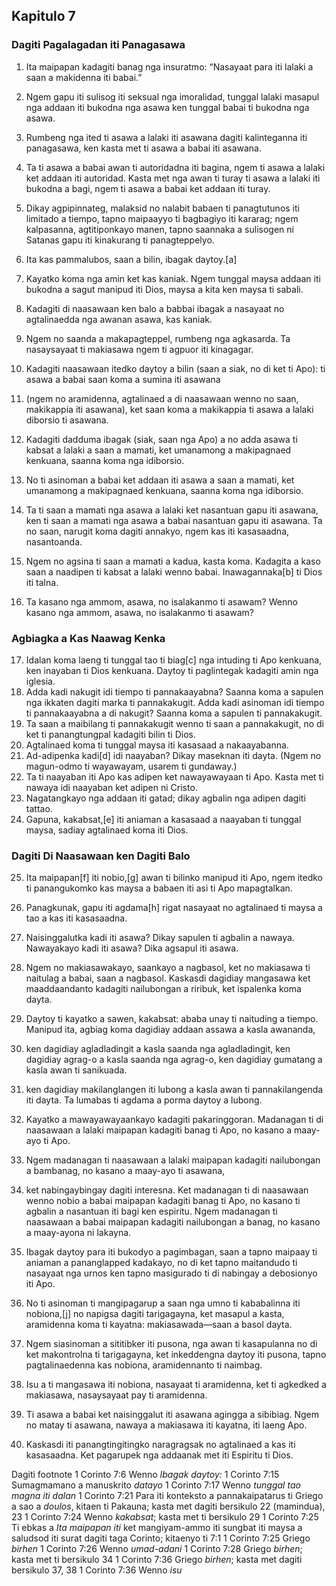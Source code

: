 Kapitulo 7
----------

### Dagiti Pagalagadan iti Panagasawa

1. Ita maipapan kadagiti banag nga insuratmo: “Nasayaat para iti lalaki a saan a makidenna iti babai.”
2. Ngem gapu iti sulisog iti seksual nga imoralidad, tunggal lalaki masapul nga addaan iti bukodna nga asawa ken tunggal babai ti bukodna nga asawa.
3. Rumbeng nga ited ti asawa a lalaki iti asawana dagiti kalinteganna iti panagasawa, ken kasta met ti asawa a babai iti asawana.
4. Ta ti asawa a babai awan ti autoridadna iti bagina, ngem ti asawa a lalaki ket addaan iti autoridad. Kasta met nga awan ti turay ti asawa a lalaki iti bukodna a bagi, ngem ti asawa a babai ket addaan iti turay.
5. Dikay agpipinnateg, malaksid no nalabit babaen ti panagtutunos iti limitado a tiempo, tapno maipaayyo ti bagbagiyo iti kararag; ngem kalpasanna, agtitiponkayo manen, tapno saannaka a sulisogen ni Satanas gapu iti kinakurang ti panagteppelyo.

6. Ita kas pammalubos, saan a bilin, ibagak daytoy.[a]
7. Kayatko koma nga amin ket kas kaniak. Ngem tunggal maysa addaan iti bukodna a sagut manipud iti Dios, maysa a kita ken maysa ti sabali.

8. Kadagiti di naasawaan ken balo a babbai ibagak a nasayaat no agtalinaedda nga awanan asawa, kas kaniak.
9. Ngem no saanda a makapagteppel, rumbeng nga agkasarda. Ta nasaysayaat ti makiasawa ngem ti agpuor iti kinagagar.

10. Kadagiti naasawaan itedko daytoy a bilin (saan a siak, no di ket ti Apo): ti asawa a babai saan koma a sumina iti asawana
11. (ngem no aramidenna, agtalinaed a di naasawaan wenno no saan, makikappia iti asawana), ket saan koma a makikappia ti asawa a lalaki diborsio ti asawana.

12. Kadagiti dadduma ibagak (siak, saan nga Apo) a no adda asawa ti kabsat a lalaki a saan a mamati, ket umanamong a makipagnaed kenkuana, saanna koma nga idiborsio.
13. No ti asinoman a babai ket addaan iti asawa a saan a mamati, ket umanamong a makipagnaed kenkuana, saanna koma nga idiborsio.
14. Ta ti saan a mamati nga asawa a lalaki ket nasantuan gapu iti asawana, ken ti saan a mamati nga asawa a babai nasantuan gapu iti asawana. Ta no saan, narugit koma dagiti annakyo, ngem kas iti kasasaadna, nasantoanda.
15. Ngem no agsina ti saan a mamati a kadua, kasta koma. Kadagita a kaso saan a naadipen ti kabsat a lalaki wenno babai. Inawagannaka[b] ti Dios iti talna.
16. Ta kasano nga ammom, asawa, no isalakanmo ti asawam? Wenno kasano nga ammom, asawa, no isalakanmo ti asawam?

### Agbiagka a Kas Naawag Kenka

17. Idalan koma laeng ti tunggal tao ti biag[c] nga intuding ti Apo kenkuana, ken inayaban ti Dios kenkuana. Daytoy ti paglintegak kadagiti amin nga iglesia.
18. Adda kadi nakugit idi tiempo ti pannakaayabna? Saanna koma a sapulen nga ikkaten dagiti marka ti pannakakugit. Adda kadi asinoman idi tiempo ti pannakaayabna a di nakugit? Saanna koma a sapulen ti pannakakugit.
19. Ta saan a maibilang ti pannakakugit wenno ti saan a pannakakugit, no di ket ti panangtungpal kadagiti bilin ti Dios.
20. Agtalinaed koma ti tunggal maysa iti kasasaad a nakaayabanna.
21. Ad-adipenka kadi[d] idi naayaban? Dikay maseknan iti dayta. (Ngem no magun-odmo ti wayawayam, usarem ti gundaway.)
22. Ta ti naayaban iti Apo kas adipen ket nawayawayaan ti Apo. Kasta met ti nawaya idi naayaban ket adipen ni Cristo.
23. Nagatangkayo nga addaan iti gatad; dikay agbalin nga adipen dagiti tattao.
24. Gapuna, kakabsat,[e] iti aniaman a kasasaad a naayaban ti tunggal maysa, sadiay agtalinaed koma iti Dios.

### Dagiti Di Naasawaan ken Dagiti Balo

25. Ita maipapan[f] iti nobio,[g] awan ti bilinko manipud iti Apo, ngem itedko ti panangukomko kas maysa a babaen iti asi ti Apo mapagtalkan.
26. Panagkunak, gapu iti agdama[h] rigat nasayaat no agtalinaed ti maysa a tao a kas iti kasasaadna.
27. Naisinggalutka kadi iti asawa? Dikay sapulen ti agbalin a nawaya. Nawayakayo kadi iti asawa? Dika agsapul iti asawa.
28. Ngem no makiasawakayo, saankayo a nagbasol, ket no makiasawa ti naitulag a babai, saan a nagbasol. Kaskasdi dagidiay mangasawa ket maaddaandanto kadagiti nailubongan a riribuk, ket ispalenka koma dayta.
29. Daytoy ti kayatko a sawen, kakabsat: ababa unay ti naituding a tiempo. Manipud ita, agbiag koma dagidiay addaan assawa a kasla awananda,
30. ken dagidiay agladladingit a kasla saanda nga agladladingit, ken dagidiay agrag-o a kasla saanda nga agrag-o, ken dagidiay gumatang a kasla awan ti sanikuada.
31. ken dagidiay makilanglangen iti lubong a kasla awan ti pannakilangenda iti dayta. Ta lumabas ti agdama a porma daytoy a lubong.

32. Kayatko a mawayawayaankayo kadagiti pakaringgoran. Madanagan ti di naasawaan a lalaki maipapan kadagiti banag ti Apo, no kasano a maay-ayo ti Apo.
33. Ngem madanagan ti naasawaan a lalaki maipapan kadagiti nailubongan a bambanag, no kasano a maay-ayo ti asawana,
34. ket nabingaybingay dagiti interesna. Ket madanagan ti di naasawaan wenno nobio a babai maipapan kadagiti banag ti Apo, no kasano ti agbalin a nasantuan iti bagi ken espiritu. Ngem madanagan ti naasawaan a babai maipapan kadagiti nailubongan a banag, no kasano a maay-ayona ni lakayna.
35. Ibagak daytoy para iti bukodyo a pagimbagan, saan a tapno maipaay ti aniaman a pananglapped kadakayo, no di ket tapno maitandudo ti nasayaat nga urnos ken tapno masigurado ti di nabingay a debosionyo iti Apo.

36. No ti asinoman ti mangipagarup a saan nga umno ti kababalinna iti nobiona,[j] no napigsa dagiti tarigagayna, ket masapul a kasta, aramidenna koma ti kayatna: makiasawada—saan a basol dayta.
37. Ngem siasinoman a sititibker iti pusona, nga awan ti kasapulanna no di ket makontrolna ti tarigagayna, ket inkeddengna daytoy iti pusona, tapno pagtalinaedenna kas nobiona, aramidennanto ti naimbag.
38. Isu a ti mangasawa iti nobiona, nasayaat ti aramidenna, ket ti agkedked a makiasawa, nasaysayaat pay ti aramidenna.

39. Ti asawa a babai ket naisinggalut iti asawana agingga a sibibiag. Ngem no matay ti asawana, nawaya a makiasawa iti kayatna, iti laeng Apo.
40. Kaskasdi iti panangtingitingko naragragsak no agtalinaed a kas iti kasasaadna. Ket pagarupek nga addaanak met iti Espiritu ti Dios.

Dagiti footnote
1 Corinto 7:6 Wenno *Ibagak daytoy:*
1 Corinto 7:15 Sumagmamano a manuskrito *datayo*
1 Corinto 7:17 Wenno *tunggal tao magna iti dalan*
1 Corinto 7:21 Para iti konteksto a pannakaipatarus ti Griego a sao a *doulos*, kitaen ti Pakauna; kasta met dagiti bersikulo 22 (mamindua), 23
1 Corinto 7:24 Wenno *kakabsat*; kasta met ti bersikulo 29
1 Corinto 7:25 Ti ebkas a *Ita maipapan iti* ket mangiyam-ammo iti sungbat iti maysa a saludsod iti surat dagiti taga Corinto; kitaenyo ti 7:1
1 Corinto 7:25 Griego *birhen*
1 Corinto 7:26 Wenno *umad-adani*
1 Corinto 7:28 Griego *birhen*; kasta met ti bersikulo 34
1 Corinto 7:36 Griego *birhen*; kasta met dagiti bersikulo 37, 38
1 Corinto 7:36 Wenno *isu*